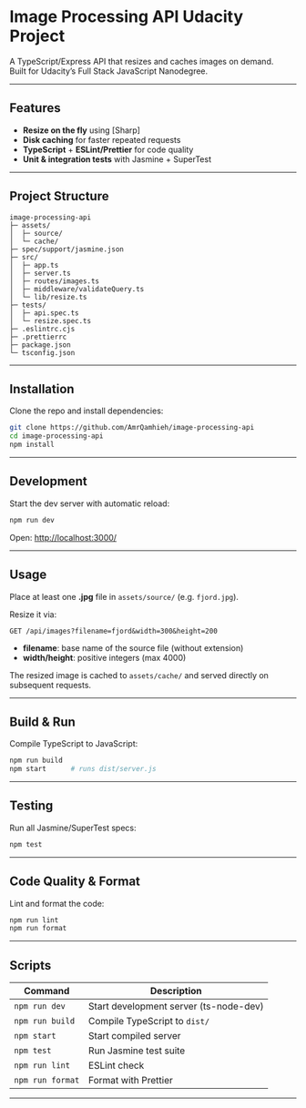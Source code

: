 # Image Processing API Udacity Project

A TypeScript/Express API that resizes and caches images on demand.  
Built for Udacity’s Full Stack JavaScript Nanodegree.

---

## Features

- **Resize on the fly** using [Sharp]
- **Disk caching** for faster repeated requests
- **TypeScript** + **ESLint/Prettier** for code quality
- **Unit & integration tests** with Jasmine + SuperTest

---

## Project Structure

```
image-processing-api
├─ assets/
│  ├─ source/
│  └─ cache/
├─ spec/support/jasmine.json
├─ src/
│  ├─ app.ts
│  ├─ server.ts
│  ├─ routes/images.ts
│  ├─ middleware/validateQuery.ts
│  └─ lib/resize.ts
├─ tests/
│  ├─ api.spec.ts
│  └─ resize.spec.ts
├─ .eslintrc.cjs
├─ .prettierrc
├─ package.json
└─ tsconfig.json

```

---

## Installation

Clone the repo and install dependencies:

```bash
git clone https://github.com/AmrQamhieh/image-processing-api
cd image-processing-api
npm install
```

---

## Development

Start the dev server with automatic reload:

```bash
npm run dev
```

Open: [http://localhost:3000/](http://localhost:3000/)

---

## Usage

Place at least one **.jpg** file in `assets/source/` (e.g. `fjord.jpg`).

Resize it via:

```
GET /api/images?filename=fjord&width=300&height=200
```

- **filename**: base name of the source file (without extension)
- **width/height**: positive integers (max 4000)

The resized image is cached to `assets/cache/` and served directly on subsequent requests.

---

## Build & Run

Compile TypeScript to JavaScript:

```bash
npm run build
npm start      # runs dist/server.js
```

---

## Testing

Run all Jasmine/SuperTest specs:

```bash
npm test
```

---

## Code Quality & Format

Lint and format the code:

```bash
npm run lint
npm run format
```

---

## Scripts

| Command          | Description                            |
| ---------------- | -------------------------------------- |
| `npm run dev`    | Start development server (ts-node-dev) |
| `npm run build`  | Compile TypeScript to `dist/`          |
| `npm start`      | Start compiled server                  |
| `npm test`       | Run Jasmine test suite                 |
| `npm run lint`   | ESLint check                           |
| `npm run format` | Format with Prettier                   |

---
